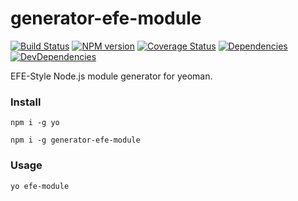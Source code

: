 generator-efe-module
========

[![Build Status](https://travis-ci.org/ecomfe/generator-efe-module.svg)](http://travis-ci.org/ecomfe/generator-efe-module)
[![NPM version](https://badge.fury.io/js/generator-efe-module.svg)](http://badge.fury.io/js/generator-efe-module)
[![Coverage Status](https://coveralls.io/repos/ecomfe/generator-efe-module/badge.png)](https://coveralls.io/r/ecomfe/generator-efe-module)
[![Dependencies](http://img.shields.io/david/ecomfe/generator-efe-module.svg?style=flat-square)](https://david-dm.org/ecomfe/generator-efe-module)
[![DevDependencies](http://img.shields.io/david/dev/ecomfe/generator-efe-module.svg?style=flat-square)](https://david-dm.org/ecomfe/generator-efe-module)

EFE-Style Node.js module generator for yeoman.

### Install

	npm i -g yo

	npm i -g generator-efe-module

### Usage

	yo efe-module
